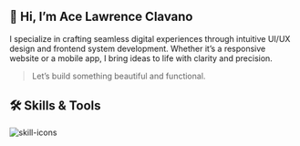 ## 👋 Hi, I’m Ace Lawrence Clavano

I specialize in crafting seamless digital experiences through intuitive UI/UX design and frontend system development. Whether it’s a responsive website or a mobile app, I bring ideas to life with clarity and precision.

> Let’s build something beautiful and functional.

## 🛠️ Skills & Tools

<p align="left">
  <img src="https://skillicons.dev/icons?i=html,css,js,ts,react,tailwind,figma,vite,git,github" alt="skill-icons" />
</p>
